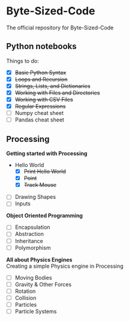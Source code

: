 # Byte-Sized-Code
The official repository for Byte-Sized-Code

## Python notebooks
Things to do:  
- [x] ~~Basic Python Syntax~~
- [x] ~~Loops and Recursion~~
- [x] ~~Strings, Lists, and Dictionaries~~
- [x] ~~Working with Files and Directories~~
- [x] ~~Working with CSV Files~~
- [x] ~~Regular Expressions~~
- [ ] Numpy cheat sheet
- [ ] Pandas cheat sheet

## Processing  

**Getting started with Processing**  
- Hello World
  - [x] ~~Print Hello World~~
  - [x] ~~Point~~
  - [x] ~~Track Mouse~~
- [ ] Drawing Shapes
- [ ] Inputs

**Object Oriented Programming**  
- [ ] Encapsulation
- [ ] Abstraction
- [ ] Inheritance
- [ ] Polymorphism

**All about Physics Engines**  
Creating a simple Physics engine in Processing  
- [ ] Moving Bodies
- [ ] Gravity & Other Forces
- [ ] Rotation
- [ ] Collision
- [ ] Particles
- [ ] Particle Systems